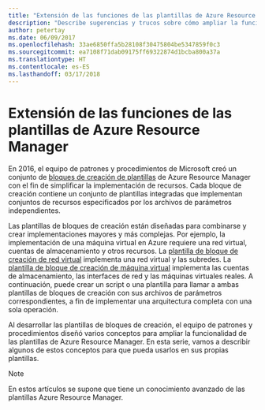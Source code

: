 ```yaml
---
title: "Extensión de las funciones de las plantillas de Azure Resource Manager"
description: "Describe sugerencias y trucos sobre cómo ampliar la funcionalidad de las plantillas de Azure Resource Manager"
author: petertay
ms.date: 06/09/2017
ms.openlocfilehash: 33ae6850ffa5b28108f30475804be5347859f0c3
ms.sourcegitcommit: ea7108f71dab09175ff69322874d1bcba800a37a
ms.translationtype: HT
ms.contentlocale: es-ES
ms.lasthandoff: 03/17/2018
---
```

# <a name="extend-azure-resource-manager-template-functionality"></a>Extensión de las funciones de las plantillas de Azure Resource Manager

En 2016, el equipo de patrones y procedimientos de Microsoft creó un conjunto de [bloques de creación de plantillas](https://github.com/mspnp/template-building-blocks/wiki) de Azure Resource Manager con el fin de simplificar la implementación de recursos. Cada bloque de creación contiene un conjunto de plantillas integradas que implementan conjuntos de recursos especificados por los archivos de parámetros independientes.

Las plantillas de bloques de creación están diseñadas para combinarse y crear implementaciones mayores y más complejas. Por ejemplo, la implementación de una máquina virtual en Azure requiere una red virtual, cuentas de almacenamiento y otros recursos. La [plantilla de bloque de creación de red virtual](https://github.com/mspnp/template-building-blocks/wiki/VNet-(v1)) implementa una red virtual y las subredes. La [plantilla de bloque de creación de máquina virtual](https://github.com/mspnp/template-building-blocks/wiki/Windows-and-Linux-VMs-(v1)) implementa las cuentas de almacenamiento, las interfaces de red y las máquinas virtuales reales. A continuación, puede crear un script o una plantilla para llamar a ambas plantillas de bloques de creación con sus archivos de parámetros correspondientes, a fin de implementar una arquitectura completa con una sola operación.

Al desarrollar las plantillas de bloques de creación, el equipo de patrones y procedimientos diseñó varios conceptos para ampliar la funcionalidad de las plantillas de Azure Resource Manager. En esta serie, vamos a describir algunos de estos conceptos para que pueda usarlos en sus propias plantillas.

> [!NOTE]
> En estos artículos se supone que tiene un conocimiento avanzado de las plantillas Azure Resource Manager.
